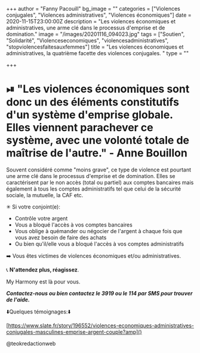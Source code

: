 +++
author = "Fanny Pacouill"
bg_image = ""
categories = ["Violences conjugales", "Violences administratives", "Violences économiques"]
date = 2020-11-15T23:00:00Z
description = "Les violences économiques et administratives, une arme clé dans le processus d'emprise et de domination."
image = "/images/20201116_094023.jpg"
tags = ["Soutien", "Solidarité", "Violenceseconomiques", "violencesadministratives", "stopviolencesfaitesauxfemmes"]
title = "Les violences économiques et administratives, la quatrième facette des violences conjugales. "
type = ""

+++
# ⏯ "Les violences économiques sont donc un des éléments constitutifs d'un système d'emprise globale. Elles viennent parachever ce système, avec une volonté totale de maîtrise de l'autre." - Anne Bouillon

Souvent considéré comme "moins grave", ce type de violence est pourtant une arme clé dans le processus d'emprise et de domination. Elles se caractérisent par le non accès (total ou partiel) aux comptes bancaires mais également à tous les comptes administratifs tel que celui de la sécurité sociale, la mutuelle, la CAF etc.

✳ Si votre conjoint(e):

* Contrôle votre argent
* Vous a bloqué l'accès à vos comptes bancaires
* Vous oblige à quémander ou négocier de l'argent à chaque fois que vous avez besoin de faire des achats
* Ou bien qu'il/elle vous a bloqué l'accès à vos comptes administratifs

➡️ Vous êtes victimes de violences économiques et/ou administratives.

📞 **N'attendez plus, réagissez**.

My Harmony est là pour vous.

**_Contactez-nous ou bien contactez le 3919 ou le 114 par SMS pour trouver de l'aide._**

⬇️Quelques témoignages:⬇️

[https://www.slate.fr/story/196552/violences-economiques-administratives-conjugales-masculines-emprise-argent-couple?amp]()

@teokredactionweb